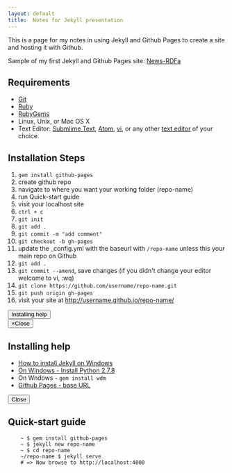 ```yaml
---
layout: default
title:  Notes for Jekyll presentation
---
```


This is a page for my notes in using Jekyll and Github Pages to create a site and hosting it with Github.

Sample of my first Jekyll and Github Pages site: [News-RDFa](https://github.com/shawnthompson/news-rdfa)

## Requirements
- [Git](http://git-scm.com/)
- [Ruby](https://www.ruby-lang.org/en/)
- [RubyGems](https://rubygems.org/)
- Linux, Unix, or Mac OS X
- Text Editor: [Submlime Text](http://www.sublimetext.com/), [Atom](https://atom.io/), [vi](http://ex-vi.sourceforge.net/), or any other [text editor](http://en.wikipedia.org/wiki/List_of_text_editors) of your choice.

## Installation Steps

1. `gem install github-pages`
1. create github repo
1. navigate to where you want your working folder (repo-name)
1. run Quick-start guide
1. visit your localhost site
1. `ctrl + c`
1. `git init`
1. `git add .`
1. `git commit -m "add comment"`
1. `git checkout -b gh-pages`
1. update the _config.yml with the baseurl with `/repo-name` unless this your main repo on Github
1. `git add .`
1. `git commit --amend`, save changes (if you didn't change your editor welcome to vi, :wq)
1. `git clone https://github.com/username/repo-name.git`
1. `git push origin gh-pages`
1. visit your site at http://username.github.io/repo-name/

<!-- Button trigger modal -->
<button class="btn btn-primary" data-toggle="modal" data-target="#myModal">
  Installing help
</button>

<!-- Modal -->
<div class="modal fade" id="myModal" tabindex="-1" role="dialog" aria-labelledby="myModalLabel" aria-hidden="true">
  <div class="modal-dialog">
    <div class="modal-content">
      <div class="modal-header">
        <button type="button" class="close" data-dismiss="modal"><span aria-hidden="true">&times;</span><span class="sr-only">Close</span></button>
        <h2 class="modal-title" id="myModalLabel">Installing help</h2>
      </div>
      <div class="modal-body">
		<ul>
			<li><a href="http://minimaldev.com/how-to-install-jekyll-on-windows/">How to install Jekyll on Windows</a></li>
      <li><a href="https://www.python.org/downloads/">On Windows - Install Python 2.7.8</a></li>
      <li>On Wndows - <code>gem install wdm</code></li>
      <li><a href="http://jekyllrb.com/docs/github-pages/#project-page-url-structure">Github Pages - base URL</a></li>
		</ul>
      </div>
      <div class="modal-footer">
        <button type="button" class="btn btn-default" data-dismiss="modal">Close</button>
      </div>
    </div>
  </div>
</div>


## Quick-start guide

```
	~ $ gem install github-pages
	~ $ jekyll new repo-name
	~ $ cd repo-name
	~/repo-name $ jekyll serve
	# => Now browse to http://localhost:4000
```


